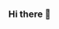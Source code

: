 ### Hi there 👋

<!--
I'm David, a full-stack software developer based in Bristol, UK. Whilst having more experience in front-end bits, I really enjoy both. My experience so far has mainly been in web app development, but am interested in all areas of software development, in the broadest sense of the term. 
My background before software development was in philosophy of science, and this remains. From this angle I'm interested in the foundations, philosophy and history of software development and computer science more generally. I'm hoping to be able to work on this soon enough via some writings. 

I'm most comfortable with and most frequently use TypeScript/JavaScript, and for frameworks use React on the frontend and Express on the backend. However, I'm currently learning C# and .NET, and building a backend API with this. 

I'm always keen to contribute to open source projects that I think are important, and always happy to chat with people who have similar interests. 

-->
